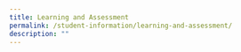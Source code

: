 ```yaml
---
title: Learning and Assessment
permalink: /student-information/learning-and-assessment/
description: ""
---
```

